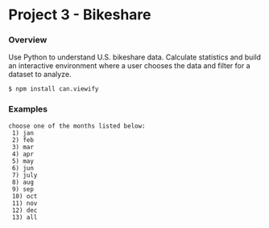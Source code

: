 # Project 3 - Bikeshare

### Overview
Use Python to understand U.S. bikeshare data. Calculate statistics and build an interactive environment where a user chooses the data and filter for a dataset to analyze.

    $ npm install can.viewify

### Examples

```
choose one of the months listed below:
 1) jan 
 2) feb 
 3) mar 
 4) apr 
 5) may 
 6) jun 
 7) july 
 8) aug 
 9) sep 
 10) oct 
 11) nov 
 12) dec 
 13) all

```
